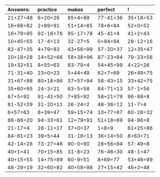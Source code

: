 | Answers: | practice | makes | perfect | ! |
| :--- | :--- | :--- | :--- | :--- |
| 21+27=48 | 6+20=26 | 85+4=89 | 77-41=36 | 35+18=53 | 
| 16+66=82 | 2+89=91 | 51+14=65 | 78+6=84 | 52+0=52 | 
| 16+79=95 | 92-16=76 | 95-17=78 | 45-41=4 | 41+2=43 | 
| 10+45=55 | 17-4=13 | 32-27=5 | 0+94=94 | 28-12=16 | 
| 82-47=35 | 4+79=83 | 43+56=99 | 57-20=37 | 12+35=47 | 
| 10+18=28 | 14+52=66 | 58+38=96 | 87-23=64 | 79-23=56 | 
| 19+32=51 | 8+55=63 | 83-79=4 | 54+45=99 | 4+22=26 | 
| 71-31=40 | 23+0=23 | 5+44=49 | 62+7=69 | 26+49=75 | 
| 31+67=98 | 80+16=96 | 37+57=94 | 58-43=15 | 33+42=75 | 
| 35+60=95 | 24-3=21 | 63-5=58 | 84-71=13 | 57-1=56 | 
| 87+5=92 | 91-41=50 | 7+85=92 | 58+21=79 | 96-88=8 | 
| 81-52=29 | 31-20=11 | 26-24=2 | 48-36=12 | 11-7=4 | 
| 6+57=63 | 8+39=47 | 59+15=74 | 10+77=87 | 60-28=32 | 
| 86-66=20 | 94-33=61 | 12+79=91 | 51+18=69 | 94-86=8 | 
| 21-17=4 | 28-11=17 | 37+0=37 | 1+8=9 | 61+25=86 | 
| 84-61=23 | 39+5=44 | 31-18=13 | 36+14=50 | 8+63=71 | 
| 42-14=28 | 73-27=46 | 90-0=90 | 28+56=84 | 57-49=8 | 
| 40+1=41 | 70+15=85 | 31-8=23 | 76-46=30 | 48-1=47 | 
| 40+15=55 | 14+75=89 | 60-9=51 | 8+69=77 | 53+46=99 | 
| 48-29=19 | 32+60=92 | 40+58=98 | 27+15=42 | 46+2=48 | 
